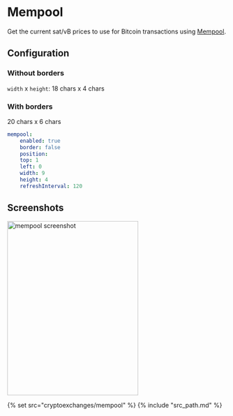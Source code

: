 # Mempool

Get the current sat/vB prices to use for Bitcoin transactions using [Mempool](https://mempool.space/).

## Configuration

### Without borders
`width` x `height`: 18 chars x 4 chars

### With borders
20 chars x 6 chars

```yaml
mempool:
    enabled: true
    border: false
    position:
    top: 1
    left: 0
    width: 9 
    height: 4
    refreshInterval: 120
```

## Screenshots

<img class="screenshot" src="/assets/modules/mempool.png" width="300" height="400" alt="mempool screenshot" />

{% set src="cryptoexchanges/mempool" %}
{% include "src_path.md" %}